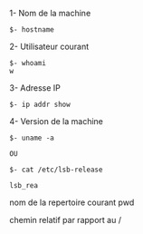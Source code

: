 1- Nom de la machine  
	
	$- hostname

2- Utilisateur courant 
	
	$- whoami 
	w 

3- Adresse IP 

	$- ip addr show

4- Version de la machine 

	$- uname -a 
	
	OU

	$- cat /etc/lsb-release   

	lsb_rea
 
 nom de la repertoire courant 
	pwd 



chemin relatif par rapport au / 



